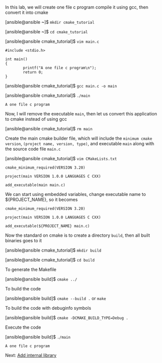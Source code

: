 In this lab, we will create one file c program compile it using gcc, then convert it into cmake

[ansible@ansible ~]$ `mkdir cmake_tutorial`

[ansible@ansible ~]$ `cd cmake_tutorial`

[ansible@ansible cmake_tutorial]$ `vim main.c`

```
#include <stdio.h>

int main()
{
        printf("A one file c program\n");
        return 0;
}
```

[ansible@ansible cmake_tutorial]$ `gcc main.c -o main`


[ansible@ansible cmake_tutorial]$ `./main`
```
A one file c program
```

Now, I will remove the executable `main`, then let us convert this application to cmake instead of using gcc

[ansible@ansible cmake_tutorial]$ `rm main`

Create the main cmake builder file, which will include the `minimum cmake version`, `(project name, version, type)`, and executable `main` along with the source code file `main.c` 

[ansible@ansible cmake_tutorial]$ `vim CMakeLists.txt`

```
cmake_minimum_required(VERSION 3.20)

project(main VERSION 1.0.0 LANGUAGES C CXX)

add_executable(main main.c)
```

We can start using embedded variables, change executable name to ${PROJECT_NAME}, so it becomes

```
cmake_minimum_required(VERSION 3.20)

project(main VERSION 1.0.0 LANGUAGES C CXX)

add_executable(${PROJECT_NAME} main.c)
```

Now the standard on cmake is to create a directory `build`, then all built binaries goes to it

[ansible@ansible cmake_tutorial]$ `mkdir build`

[ansible@ansible cmake_tutorial]$ `cd build`

To generate the Makefile

[ansible@ansible build]$ `cmake ../`

To build the code

[ansible@ansible build]$ `cmake --build .` or `make`

To build the code with debuginfo symbols

[ansible@ansible build]$ `cmake -DCMAKE_BUILD_TYPE=Debug .`

Execute the code

[ansible@ansible build]$ `./main`
```
A one file c program
```

Next: [Add internal library](03-lab2.md)

